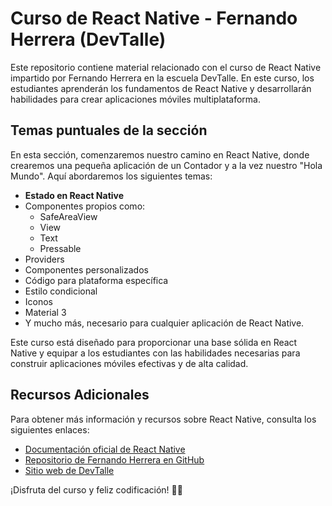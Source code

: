 # Curso de React Native - Fernando Herrera (DevTalle)

Este repositorio contiene material relacionado con el curso de React Native impartido por Fernando Herrera en la escuela DevTalle. En este curso, los estudiantes aprenderán los fundamentos de React Native y desarrollarán habilidades para crear aplicaciones móviles multiplataforma.

## Temas puntuales de la sección

En esta sección, comenzaremos nuestro camino en React Native, donde crearemos una pequeña aplicación de un Contador y a la vez nuestro "Hola Mundo". Aquí abordaremos los siguientes temas:

- **Estado en React Native**
- Componentes propios como:
  - SafeAreaView
  - View
  - Text
  - Pressable
- Providers
- Componentes personalizados
- Código para plataforma específica
- Estilo condicional
- Iconos
- Material 3
- Y mucho más, necesario para cualquier aplicación de React Native.

Este curso está diseñado para proporcionar una base sólida en React Native y equipar a los estudiantes con las habilidades necesarias para construir aplicaciones móviles efectivas y de alta calidad.

## Recursos Adicionales

Para obtener más información y recursos sobre React Native, consulta los siguientes enlaces:

- [Documentación oficial de React Native](https://reactnative.dev/docs/getting-started)
- [Repositorio de Fernando Herrera en GitHub](https://github.com/FernandoHerrera)
- [Sitio web de DevTalle](https://devtalle.com/)

¡Disfruta del curso y feliz codificación! 🚀📱
